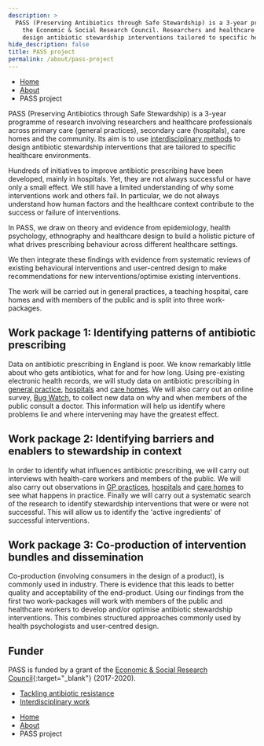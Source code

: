 ```yaml
---
description: >
  PASS (Preserving Antibiotics through Safe Stewardship) is a 3-year programme grant funded by 
    the Economic & Social Research Council. Researchers and healthcare professionals are collaborating to 
    design antibiotic stewardship interventions tailored to specific healthcare environments. 
hide_description: false
title: PASS project
permalink: /about/pass-project
---
```


<ul class="breadcrumb">
  <li><a href="/">Home</a></li>
  <li><a href="/about">About</a></li>
  <li>PASS project</li>
</ul>


PASS (Preserving Antibiotics through Safe Stewardship) is a 3-year programme of research involving researchers and healthcare professionals across primary care (general practices), secondary care (hospitals), care homes and the community. Its aim is to use [interdisciplinary methods](/about/interdisciplinary-work.md) to design antibiotic stewardship interventions that are tailored to specific healthcare environments.

Hundreds of initiatives to improve antibiotic prescribing have been developed, mainly in hospitals. Yet, they are not always successful or have only a small effect. We still have a limited understanding of why some interventions work and others fail. In particular, we do not always understand how human factors and the healthcare context contribute to the success or failure of interventions.

In PASS, we draw on theory and evidence from epidemiology, health psychology, ethnography and healthcare design to build a holistic picture of what drives prescribing behaviour across different healthcare settings.

We then integrate these findings with evidence from systematic reviews of existing behavioural interventions and user-centred design to make recommendations for new interventions/optimise existing interventions.

The work will be carried out in general practices, a teaching hospital, care homes and with members of the public and is split into three work-packages.


## Work package 1: Identifying patterns of antibiotic prescribing

Data on antibiotic prescribing in England is poor. We know remarkably little about who gets antibiotics, what for and for how long. Using pre-existing electronic health records, we will study data on antibiotic prescribing in [general practice](/research/primary-care), [hospitals](/research/secondary-care) and [care homes](/research/care-homes). We will also carry out an online survey, [Bug Watch](/research/Bug-Watch), to collect new data on why and when members of the public consult a doctor. This information will help us identify where problems lie and where intervening may have the greatest effect.

## Work package 2: Identifying barriers and enablers to stewardship in context 

In order to identify what influences antibiotic prescribing, we will carry out interviews with health-care workers and members of the public. We will also carry out observations in [GP practices](/research/primary-care), [hospitals](/research/secondary-care) and [care homes](/research/care-homes) to see what happens in practice. Finally we will carry out a systematic search of the research to identify stewardship interventions that were or were not successful. This will allow us to identify the 'active ingredients' of successful interventions. 

## Work package 3: Co-production of intervention bundles and dissemination

Co-production (involving consumers in the design of a product), is commonly used in industry. There is evidence that this leads to better quality and acceptability of the end-product. Using our findings from the first two work-packages will work with members of the public and healthcare workers to develop and/or optimise antibiotic stewardship interventions.
  This combines structured approaches commonly used by health psychologists and user-centred design.

## Funder


PASS is funded by a grant of the [Economic & Social Research Council](https://esrc.ukri.org/){:target="_blank"} (2017-2020).
<br>

 
 
<hy-img style="max-width: 400px;" src="/assets/icons/logo_ESRC.png" alt="ESRC logo" title="ESRC logo"></hy-img> 


<nav class="pagination heading clearfix" role="navigation">
<ul>
<li class="pagination-item older">
<a href="/about/tackling-antibiotic-resistance/" rel="next">Tackling antibiotic resistance</a>
</li>
<li class="pagination-item newer"> <a href="/about/interdisciplinary-work">Interdisciplinary work</a>
</li>
</ul>
</nav>

<ul class="breadcrumb">
  <li><a href="/">Home</a></li>
  <li><a href="/about">About</a></li>
  <li>PASS project</li>
</ul>
